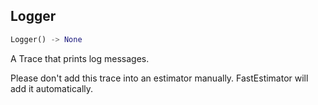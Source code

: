 ## Logger
```python
Logger() -> None
```
A Trace that prints log messages.

Please don't add this trace into an estimator manually. FastEstimator will add it automatically.